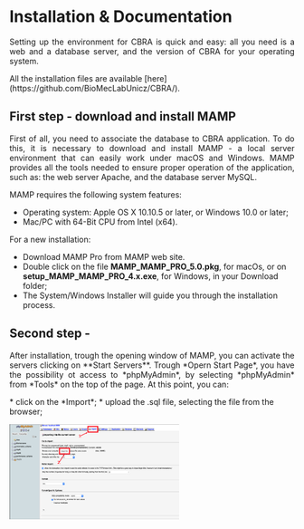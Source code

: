 # Installation & Documentation
<p align="justify">
Setting up the environment for CBRA is quick and easy: all you need is a web and a database server, and the version of CBRA for your operating system.
</p>
All the installation files are available [here](https://github.com/BioMecLabUnicz/CBRA/).

## First step - download and install MAMP
<p align="justify">
First of all, you need to associate the database to CBRA application. To do this, it is necessary to download and install MAMP - a local server environment that can easily work under macOS and Windows. MAMP provides all the tools needed to ensure proper operation of the application, such as: the web server Apache, and the database server MySQL. 
</p>

MAMP requires the following system features:
* Operating system: Apple OS X 10.10.5 or later, or Windows 10.0 or later;
* Mac/PC with 64-Bit CPU from Intel (x64).

For a new installation:
* Download MAMP Pro from MAMP web site.
* Double click on the file **MAMP_MAMP_PRO_5.0.pkg**, for macOs, or on **setup_MAMP_MAMP_PRO_4.x.exe**, for Windows, in your Download folder;
* The System/Windows Installer will guide you through the installation process. 

## Second step - 
<p align="justify">
After installation, trough the opening window of MAMP, you can activate the servers clicking on **Start Servers**.
Trough *Opern Start Page*, you have the possibility ot access to *phpMyAdmin*, by selecting *phpMyAdmin* from *Tools* on the top of the page. At this point, you can:
</p>
* click on the *Import*;
* upload the .sql file, selecting the file from the browser;
<p align="left">
  <img  src="/_images/Import.png" width = 300>
</p>
